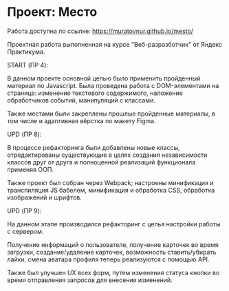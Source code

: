 # Проект: Место
Работа доступна по ссылке: https://muratovnur.github.io/mesto/

Проектная работа выполненная на курсе "Веб-разразботчик" от Яндекс Практикума. 

START (ПР 4):

В данном проекте основной целью было применить пройденный материал по Javascript. Была проведена работа с 
DOM-элементами на странице: изменение текстового содержимого, наложение обработчиков событий, 
манипуляций с классами. 

Также местами были закреплены прошлые пройденные материалы, в том числе и адаптивная вёрстка по 
макету Figma.


UPD (ПР 8):

В процессе рефакторинга были добавлены новые классы, отредактированы существующие в целях 
создания независимости классов друг от друга и полноценной реализаций функционала применяя ООП.

Также проект был собран через Webpack; настроены минификация и транспиляция JS бабелем, 
минификация и обработка CSS, обработка изображений и шрифтов.


UPD (ПР 9):

На данном этапе производился рефакторинг с целья настройки работы с сервером. 

Получение информаций о пользователе, получение карточек во время загрузки, создание/удаление карточек, 
возможность ставить/убирать лайки, смена аватара профиля теперь реализуются с помощью API. 

Также был улучшен UX всех форм, путем изменения статуса кнопки во время отправления запросов 
для внесения изменений.